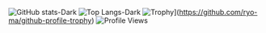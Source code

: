 ![GitHub stats-Dark](https://github-readme-stats-amber-beta-62.vercel.app/api?username=SyafaHadyan&count_private=true&show_icons=true&theme=dark)
![Top Langs-Dark](https://github-readme-stats-amber-beta-62.vercel.app/api/top-langs/?username=SyafaHadyan&theme=dark&langs_count=10)
![Trophy](https://github-profile-trophy.vercel.app/?username=SyafaHadyan&theme=onedark)](https://github.com/ryo-ma/github-profile-trophy)
![Profile Views](https://komarev.com/ghpvc/?username=SyafaHadyan)
